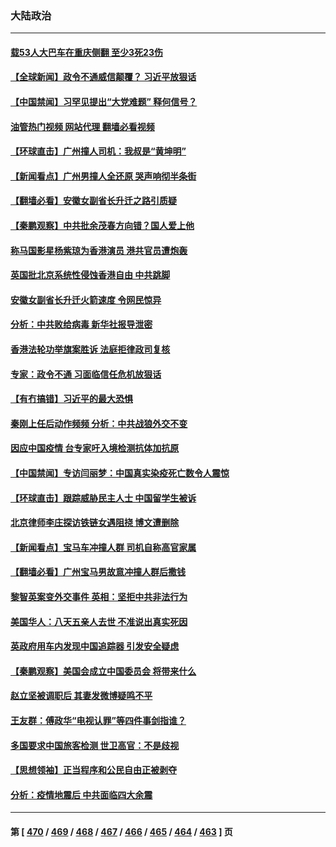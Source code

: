### 大陆政治
---
#### [载53人大巴车在重庆侧翻 至少3死23伤](../../pages/ncid277/n13906240.md?01132045) 
#### [【全球新闻】政令不通威信颠覆？ 习近平放狠话](../../pages/ncid277/n13906114.md?01132045) 
#### [【中国禁闻】习罕见提出“大党难题” 释何信号？](../../pages/ncid277/n13905739.md?01132045) 
#### [油管热门视频 网站代理 翻墙必看视频](http://138.2.39.72:81/youtube.html?epic-marker?01132045)
#### [【环球直击】广州撞人司机：我叔是“黄坤明”](../../pages/ncid277/n13905733.md?01132045) 
#### [【新闻看点】广州男撞人全还原 哭声响彻半条街](../../pages/ncid277/n13905824.md?01132045) 
#### [【翻墙必看】安徽女副省长升迁之路引质疑](../../pages/ncid277/n13905935.md?01132045) 
#### [【秦鹏观察】中共批余茂春方向错？国人爱上他](../../pages/ncid277/n13905757.md?01132045) 
#### [称马国影星杨紫琼为香港演员 港共官员遭炮轰](../../pages/ncid277/n13905708.md?01132045) 
#### [英国批北京系统性侵蚀香港自由 中共跳脚](../../pages/ncid277/n13905687.md?01132045) 
#### [安徽女副省长升迁火箭速度 令网民惊异](../../pages/ncid277/n13905674.md?01132045) 
#### [分析：中共败给病毒 新华社报导泄密](../../pages/ncid277/n13905062.md?01132045) 
#### [香港法轮功举旗案胜诉 法庭拒律政司复核](../../pages/ncid277/n13905668.md?01132045) 
#### [专家：政令不通 习面临信任危机放狠话](../../pages/ncid277/n13905497.md?01132045) 
#### [【有冇搞错】习近平的最大恐惧](../../pages/ncid277/n13905319.md?01132045) 
#### [秦刚上任后动作频频 分析：中共战狼外交不变](../../pages/ncid277/n13905305.md?01132045) 
#### [因应中国疫情 台专家吁入境检测抗体加抗原](../../pages/ncid277/n13905274.md?01132045) 
#### [【中国禁闻】专访闫丽梦：中国真实染疫死亡数令人震惊](../../pages/ncid277/n13904954.md?01132045) 
#### [【环球直击】跟踪威胁民主人士 中国留学生被诉](../../pages/ncid277/n13904949.md?01132045) 
#### [北京律师李庄探访铁链女遇阻挠 博文遭删除](../../pages/ncid277/n13905176.md?01132045) 
#### [【新闻看点】宝马车冲撞人群 司机自称高官家属](../../pages/ncid277/n13904967.md?01132045) 
#### [【翻墙必看】广州宝马男故意冲撞人群后撒钱](../../pages/ncid277/n13905103.md?01132045) 
#### [黎智英案变外交事件 英相：坚拒中共非法行为](../../pages/ncid277/n13904982.md?01132045) 
#### [美国华人：八天五亲人去世 不准说出真实死因](../../pages/ncid277/n13904818.md?01132045) 
#### [英政府用车内发现中国追踪器 引发安全疑虑](../../pages/ncid277/n13904978.md?01132045) 
#### [【秦鹏观察】美国会成立中国委员会 将带来什么](../../pages/ncid277/n13904962.md?01132045) 
#### [赵立坚被调职后 其妻发微博疑鸣不平](../../pages/ncid277/n13905045.md?01132045) 
#### [王友群：傅政华“电视认罪”等四件事剑指谁？](../../pages/ncid277/n13904741.md?01132045) 
#### [多国要求中国旅客检测 世卫高官：不是歧视](../../pages/ncid277/n13904906.md?01132045) 
#### [【思想领袖】正当程序和公民自由正被剥夺](../../pages/ncid277/n13878046.md?01132045) 
#### [分析：疫情地震后 中共面临四大余震](../../pages/ncid277/n13904852.md?01132045) 

---
#### 第 [ [470](./470.md?01132045) / [469](./469.md?01132045) / [468](./468.md?01132045) / [467](./467.md?01132045) / [466](./466.md?01132045) / [465](./465.md?01132045) / [464](./464.md?01132045) / [463](./463.md?01132045) ] 页
